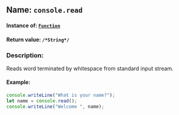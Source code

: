 ## Name: `console.read`

#### Instance of: [`Function`](Function.md)

#### Return value: `/*String*/`

### Description:

Reads word terminated by whitespace from standard input stream.

#### Example:

```js
console.writeLine("What is your name?");
let name = console.read();
console.writeLine("Welcome ", name);
```

